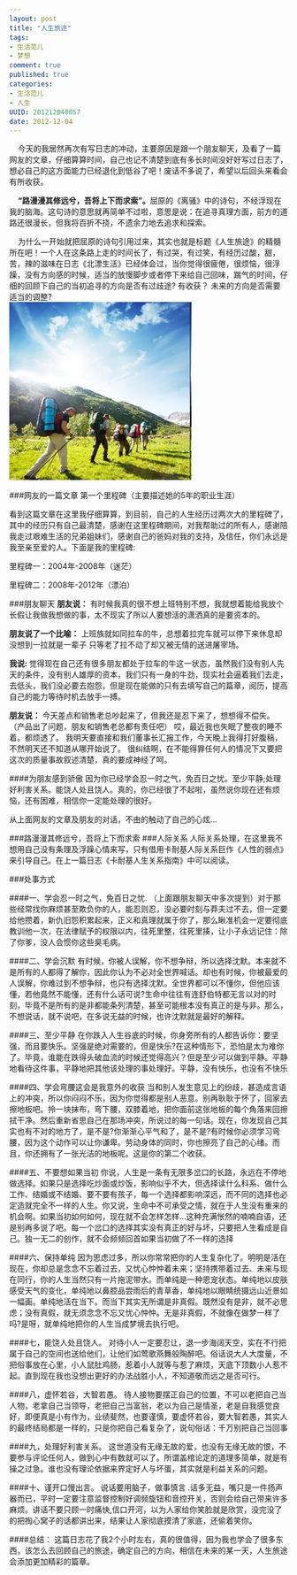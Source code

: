 ```yaml
---
layout: post
title: "人生旅途"
tags: 
- 生活范儿
- 梦想
comment: true
published: true
categories:
- 生活范儿
- 人生
UUID: 201212040057
date: 2012-12-04
---
```


&nbsp;&nbsp;&nbsp;&nbsp;今天的我居然再次有写日志的冲动，主要原因是跟一个朋友聊天，及看了一篇网友的文章，仔细算算时间，自己也记不清楚到底有多长时间没好好写过日志了，想必自己的这方面能力已经退化到低谷了吧！废话不多说了，希望以后回头来看会有所收获。

&nbsp;&nbsp;&nbsp;&nbsp;<strong>“路漫漫其修远兮，吾将上下而求索”。</strong>屈原的《离骚》中的诗句，不经浮现在我的脑海。这句诗的意思就再简单不过啦，意思是说：在追寻真理方面，前方的道路还很漫长，但我将百折不挠，不遗余力地去追求和探索。

&nbsp;&nbsp;&nbsp;&nbsp;为什么一开始就把屈原的诗句引用过来，其实也就是标题《人生旅途》的精髓所在吧！一个人在这条路上走的时间长了，有过哭，有过笑，有经历过酸，甜，苦，辣的滋味在日志《北漂生活》已经体会过，当你觉得很疲倦，很烦恼，很浮躁，没有方向感的时候，适当的放慢脚步或者停下来给自己回味，踹气的时间，仔细的回顾下自己的当初追寻的方向是否有过歧途? 有收获？ 未来的方向是否需要适当的调整?   
<img src="/media/pub/life/pub/hope.jpg" alt="Black Cube Theme" class="img-right" width="330px" /> 

###网友的一篇文章
第一个里程碑（主要描述她的5年的职业生涯）

看到这篇文章在这里我仔细算算，到目前，自己的人生经历过两次大的里程碑了，其中的经历只有自己最清楚，感谢在这里程碑期间，对我帮助过的所有人，感谢陪我走过艰难生活的兄弟姐妹们，感谢自己的爸妈对我的支持，及信任，你们永远是我至亲至爱的人。下面是我的里程碑:

里程碑一：2004年-2008年（迷茫）

里程碑二：2008年-2012年（漂泊）

###朋友聊天
<strong>朋友说：</strong>
有时候我真的很不想上班特别不想，我就想着能给我放个长假让我做我想做的事，太不现实了所以人要想活的潇洒真的是要资本的。

<strong>朋友说了一个比喻：</strong>
上班族就如同拉车的牛，总想着拉完车就可以停下来休息却没想到一拉就是一辈子 只等老了拉不动了却又被无情的送进屠宰场。

<strong>我说: </strong>
觉得现在自己还有很多朋友都处于拉车的牛这一状态，虽然我们没有别人先天的条件，没有别人雄厚的资本，我们只有一身的牛劲，现实社会逼着我们去走，去低头，我们没必要去抱怨，但是现在能做的只有去填写自己的篇章，阅历，提高自己的能力等待时机去放手一搏。

<strong>朋友说：</strong>
今天差点和销售老总吵起来了，但我还是忍下来了，想想得不偿失。 （产品出了问题，朋友和销售老总都有责任吧）
哎，最近我也失眠了整夜的睡不着。都烦透了。
我明天要直接和我们董事长汇报工作，今天晚上我得打好腹稿，不然明天还不知道从哪开始说了。
很纠结啊，在不能得罪任何人的情况下又要把这次的质量事故叙述清楚，真的要成神经了呵。

####为朋友感到骄傲
因为你已经学会忍一时之气，免百日之忧。至少平静;处理好利害关系。能饶人处且饶人。真的，你已经很了不起啦，虽然说你现在还有烦恼，还有困难，相信你一定能处理的很好。

从上面网友的文章及朋友的对话，不由的触动了自己的心炫...

###路漫漫其修远兮，吾将上下而求索
###人际关系
人际关系处理，在这里我不想用自己没有条理及浮躁心情来写，只有借用卡耐基人际关系巨作《人性的弱点》来引导自己。在上一篇日志《卡耐基人生关系指南》中可以阅读。

###处事方式

####一、学会忍一时之气，免百日之忧.
（上面跟朋友聊天中多次提到）对于那些经常找你麻烦甚至欺负你的人，能忍则忍，没必要时刻与莽夫过不去，但一定要给他攒着，新仇旧怨积累起来，正义和真理就属于你了，那么瞅准机会一定要彻底教训他一次，在法律赋予的权限以内，往死里整，往死里揍，让小子永远记住：除了你爹，没人会惯你这些臭毛病。

####二、学会沉默
有时候，你被人误解，你不想争辩，所以选择沈默。本来就不是所有的人都得了解你，因此你认为不必对全世界喊话。却也有时候，你被最爱的人误解，你难过到不想争辩，也只有选择沈默。全世界都可以不懂你，但他应该懂，若他竟然不能懂，还有什么话可说?生命中往往有连舒伯特都无言以对的时刻，毕竟不是所有的是非都能条列清楚，甚至可能根本没有真正的是与非。那么，不想说话，就不说吧，在多说无益的时候，也许沈默就是最好的解释。

####三、至少平静
在你跌入人生谷底的时候，你身旁所有的人都告诉你：要坚强，而且要快乐。坚强是绝对需要的，但是快乐?在这种情形下，恐怕是太为难你了。毕竟，谁能在跌得头破血流的时候还觉得高兴？但是至少可以做到平静。平静地看待这件事，平静地把其他该处理的事处理好。平静，没有快乐，也没有不快乐

####四、学会弯腰这会是我意外的收获
当和别人发生意见上的纷歧，甚造成言语上的冲突，所以你闷闷不乐，因为你觉得都是别人恶意。别再耿耿于怀了，回家去擦地板吧。拎一块抹布，弯下腰，双膝着地，把你面前这张地板的每个角落来回擦拭干净。然后重新省思自己在那场冲突，所说过的每一句话。现在，你发现自己其实也有不对的地方了，是不是?你渐渐心平气和了，是不是?有时候你必须学习弯腰，因为这个动作可以让你谦卑。劳动身体的同时，你也擦亮了自己的心绪。而且，你还拥有了一张光洁的地板呢。这是你的第二个收获。

####五、不要想如果当初
你说，人生是一条有无限多岔口的长路，永远在不停地做选择。如果只是选择吃炒面或炒饭，影响似乎不大，但选择读什么科系、做什么工作、结婚或不结婚、要不要有孩子，每一个选择都影响深远，而不同的选择也必定造就完全不一样的人生。你又说，生命中不可承受之情，就在于人生没有重来的机会啊。如果当初如何如何，现在就不会怎样怎样...这种充满怅然的喃喃自语，还是别再多说了吧。每一个岔口的选择其实没有真正的好与坏，只要把人生看成是自己。独一无二的创作，就不会频频回首如果当初做了不一样的选择

####六、保持单纯
因为思虑过多，所以你常常把你的人生复杂化了。明明是活在现在，你却总是念念不忘着过去，又忧心忡忡着未来；坚持携带着过去、未来与现在同行，你的人生当然只有一片拖泥带水。而单纯是一种恩宠状态。单纯地以皮肤感受天气的变化，单纯地以鼻腔品尝雨后的青草香，单纯地以眼睛统摄远山近景如一幅画。单纯地活在当下。而当下其实无所谓是非真假。既然没有是非，就不必思虑；没有真假，就无须念念不忘又忧心忡忡。无是非真假，不就像在做梦一样了吗?是呀，就单纯地把你的人生当成梦境去执行吧。 

####七，能饶人处且饶人。
对待小人一定要忍让，退一步海阔天空，实在不行把属于自己的空间也送给他们，让他们如莺歌燕舞般陶醉吧。俗话说大人大度量，不把俗事放在心里，小人鼠肚鸡肠，惹着小人就等与惹了麻烦，天底下顶数小人惹不起。直到现在我也没想出更好的办法战胜小人，不知道敬而远之是否可行。

####八，虚怀若谷，大智若愚。
待人接物要摆正自己的位置，不可以老把自己当人物，老拿自己当领导，老把自己当富翁，老以为自己是情圣，老是自我感觉良好，即便真是小有作为，业绩斐然，也要谨慎，要虚怀若谷，要大智若愚，其实人的最终结局都是一样的，只是你把自己看复杂了，说句俗话：千万别把自己当回事

####九，处理好利害关系。
这世道没有无缘无故的爱，也没有无缘无故的恨，不要参与评论任何人，做到心中有数就可以了。所谓盖棺论定的道理多简单，就是有操之过急。谁也没有理论依据来界定好人与坏蛋，其实就是利益关系的问题。

####十、谨开口慢出言。
说话要用脑子，做事慎言 .话多无益，嘴只是一件扬声器而已，平时一定要注意监督控制好调频旋钮和音控开关，否则会给自己带来许多麻烦。讲话不要只顾一时痛快,信口开河，以为人家给你笑脸就是欣赏，没完没了的把掏心窝子的话都讲出来，结果让人家彻底摸清了家底，还偷着笑你。

####总结：
这篇日志花了我2个小时左右，真的很值得，因为我也学会了很多东西，该怎么去回顾自己的旅途，确定自己的方向，相信在未来的某一天，人生旅途会添加更加精彩的篇章。
